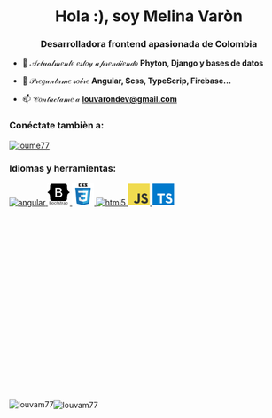 <h1 align="center">Hola :), soy Melina Varòn</h1>
<h3 align="center">Desarrolladora frontend apasionada de Colombia</h3>

- 🌱 𝒜𝒸𝓉𝓊𝒶𝓁𝓂𝑒𝓃𝓉𝑒 𝑒𝓈𝓉𝑜𝓎 𝒶𝓅𝓇𝑒𝓃𝒹𝒾𝑒𝓃𝒹𝑜 **Phyton, Django y bases de datos**

- 💬 𝒫𝓇𝑒𝑔𝓊𝓃𝓉𝒶𝓂𝑒 𝓈𝑜𝒷𝓇𝑒 **Angular, Scss, TypeScrip, Firebase...**

- 📫 𝒞𝑜𝓃𝓉𝒶𝒸𝓉𝒶𝓂𝑒 𝒶 **louvarondev@gmail.com**

<h3 align="left">Conéctate tambièn a:</h3>
<p align="left">
<a href="https://discord.gg/loume77" target="blank"><img align="center" src="https://raw .githubusercontent.com/rahuldkjain/github-profile-readme-generator/master/src/images/icons/Social/discord.svg" alt="loume77" height="30" width="40" /></a>
</p>

<h3 align="left">Idiomas y herramientas:</h3>
<p align="left"> <a href="https://angular.io" target="_blank" rel="noreferrer"> <img src="https://angular.io/assets/images/logos /angular/angular.svg" alt="angular" ancho="40" altura="40"/> </a> <a href="https://getbootstrap.com" target="_blank" rel="noreferrer "> <img src="https://raw.githubusercontent.com/devicons/devicon/master/icons/bootstrap/bootstrap-plain-wordmark.svg" alt="bootstrap" width="40" height="40" /> </a> <a href="https://www.w3schools.com/css/" target="_blank" rel="noreferrer"> <img src="https://raw.githubusercontent.com/devicons/devicon/master/icons/css3/css3-original-wordmark.svg" alt="css3" width="40" height="40"/> </a> <a href="https: //www.w3.org/html/" target="_blank" rel="noreferrer"> <img src="https://raw.githubusercontent.com/devicons/devicon/master/icons/html5/html5-original -wordmark.svg" alt="html5" ancho="40" altura="40"/> </a> <a href="https://developer.mozilla.org/en-US/docs/Web/JavaScript " target="_blank" rel="noreferrer"> <img src="https://raw.githubusercontent.com/devicons/devicon/master/icons/javascript/javascript-original.svg" alt="javascript" width="40" height="40"/> </a> <a href="https://www.typescriptlang.org/" target="_blank" rel="noreferrer"> <img src="https://raw.githubusercontent.com/devicons/devicon/master/icons/typescript/typescript-original.svg" alt="typescript" width="40" height="40"/> </ a> </p><svg alt="mecanografiado" ancho="40" altura="40"/> </a> </p><svg alt="mecanografiado" ancho="40" altura="40"/> </a> </p>

<p><img align="left" src="https://github-readme-stats.vercel.app/api/top-langs?username=louvam77&show_icons=true&locale=en&layout=compact" alt="louvam77" /> </p>

<p> <img align="center" src="https://github-readme-stats.vercel.app/api?username=louvam77&show_icons=true&locale=en" alt="louvam77" /> </p>
